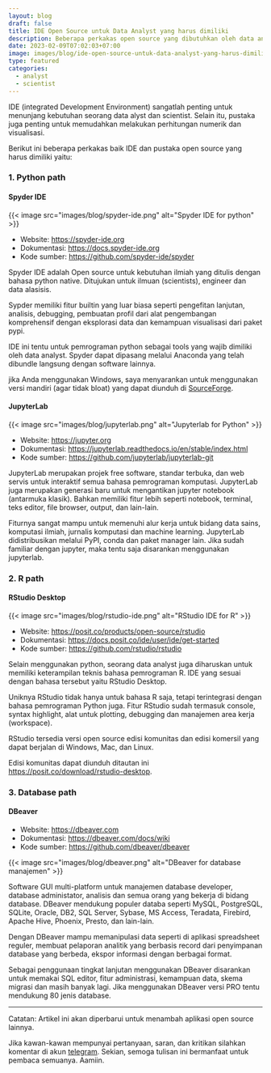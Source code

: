 ```yaml
---
layout: blog
draft: false
title: IDE Open Source untuk Data Analyst yang harus dimiliki
description: Beberapa perkakas open source yang dibutuhkan oleh data analyst.
date: 2023-02-09T07:02:03+07:00
image: images/blog/ide-open-source-untuk-data-analyst-yang-harus-dimiliki.png
type: featured
categories:
  - analyst
  - scientist
---
```


IDE (integrated Development Environment) sangatlah penting untuk menunjang
kebutuhan seorang data alyst dan scientist. Selain itu, pustaka juga penting
untuk memudahkan melakukan perhitungan numerik dan visualisasi.

Berikut ini beberapa perkakas baik IDE dan pustaka open source yang harus
dimiliki yaitu:

### 1. Python path

#### Spyder IDE

{{< image src="images/blog/spyder-ide.png" alt="Spyder IDE for python" >}}

- Website: https://spyder-ide.org
- Dokumentasi: https://docs.spyder-ide.org
- Kode sumber: https://github.com/spyder-ide/spyder

Spyder IDE adalah Open source untuk kebutuhan ilmiah yang ditulis dengan bahasa
python native. Ditujukan untuk ilmuan (scientists), engineer dan data alasisis.

Sypder memiliki fitur builtin yang luar biasa seperti pengefitan lanjutan, 
analisis, debugging, pembuatan profil dari alat pengembangan komprehensif
dengan eksplorasi data dan kemampuan visualisasi dari paket pypi.

IDE ini tentu untuk pemrograman python sebagai tools yang wajib dimiliki oleh
data analyst. Spyder dapat dipasang melalui Anaconda yang telah dibundle langsung
dengan software lainnya.

jika Anda menggunakan Windows, saya menyarankan untuk menggunakan versi
mandiri (agar tidak bloat) yang dapat diunduh di
[SourceForge](https://sourceforge.net/projects/spyder.mirror/files/).

#### JupyterLab

{{< image src="images/blog/jupyterlab.png" alt="Jupyterlab for Python" >}}

- Website: https://jupyter.org
- Dokumentasi: https://jupyterlab.readthedocs.io/en/stable/index.html
- Kode sumber: https://github.com/jupyterlab/jupyterlab-git

JupyterLab merupakan projek free software, standar terbuka, dan web servis
untuk interaktif semua bahasa pemrograman komputasi. JupyterLab juga merupakan
generasi baru untuk mengantikan jupyter notebook (antarmuka klasik). Bahkan
memiliki fitur lebih seperti notebook, terminal, teks editor, file browser,
output, dan lain-lain.

Fiturnya sangat mampu untuk memenuhi alur kerja untuk bidang data
sains, komputasi ilmiah, jurnalis komputasi dan machine learning.
JupyterLab didistribusikan melalui PyPI, conda dan paket manager lain. Jika
sudah familiar dengan jupyter, maka tentu saja disarankan menggunakan
jupyterlab.

### 2. R path

#### RStudio Desktop

{{< image src="images/blog/rstudio-ide.png" alt="RStudio IDE for R" >}}

- Website: https://posit.co/products/open-source/rstudio
- Dokumentasi: https://docs.posit.co/ide/user/ide/get-started
- Kode sumber: https://github.com/rstudio/rstudio

Selain menggunakan python, seorang data analyst juga diharuskan untuk memiliki
keterampilan teknis bahasa pemrograman R. IDE yang sesuai dengan bahasa
tersebut yaitu RStudio Desktop.

Uniknya RStudio tidak hanya untuk bahasa R saja, tetapi terintegrasi dengan
bahasa pemrograman Python juga. Fitur RStudio sudah termasuk console, syntax
highlight, alat untuk plotting, debugging dan manajemen area kerja (workspace).

RStudio tersedia versi open source edisi komunitas dan edisi komersil yang
dapat berjalan di Windows, Mac, dan Linux.

Edisi komunitas dapat diunduh ditautan ini
https://posit.co/download/rstudio-desktop.

### 3. Database path

#### DBeaver

- Website: https://dbeaver.com
- Dokumentasi: https://dbeaver.com/docs/wiki
- Kode sumber: https://github.com/dbeaver/dbeaver

{{< image src="images/blog/dbeaver.png" alt="DBeaver for database manajemen" >}}

Software GUI multi-platform untuk manajemen database developer, database
administator, analisis dan semua orang yang bekerja di bidang database. DBeaver
mendukung populer databa seperti MySQL, PostgreSQL, SQLite, Oracle, DB2, SQL
Server, Sybase, MS Access, Teradata, Firebird, Apache Hive, Phoenix, Presto,
dan lain-lain.

Dengan DBeaver mampu memanipulasi data seperti di aplikasi spreadsheet reguler,
membuat pelaporan analitik yang berbasis record dari penyimpanan database yang
berbeda, ekspor informasi dengan berbagai format.

Sebagai penggunaan tingkat lanjutan menggunakan DBeaver disarankan untuk
memakai SQL editor, fitur administrasi, kemampuan data, skema migrasi dan
masih banyak lagi. Jika menggunakan DBeaver versi PRO tentu mendukung 80 jenis
database.

---

Catatan: Artikel ini akan diperbarui untuk menambah aplikasi open source lainnya.

Jika kawan-kawan mempunyai pertanyaan, saran, dan kritikan silahkan komentar di
akun [telegram](https://t.me/hervyqa). Sekian, semoga tulisan ini bermanfaat
untuk pembaca semuanya. Aamiin.

